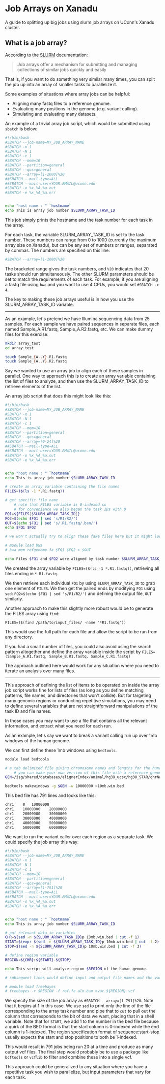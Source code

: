 # Job Arrays on Xanadu

A guide to splitting up big jobs using slurm job arrays on UConn's Xanadu cluster. 

## What is a job array?

According to the [SLURM](https://slurm.schedmd.com/job_array.html) documentation:

>Job arrays offer a mechanism for submitting and managing collections of similar jobs quickly and easily

That is, if you want to do something very similar many times, you can split the job up into an array of smaller tasks to parallelize it. 

Some examples of situations where array jobs can be helpful:

- Aligning many fastq files to a reference genome.
- Evaluating many positions in the genome (e.g. variant calling). 
- Simulating and evaluating many datasets. 

An example of a trivial array job script, which would be submitted using `sbatch` is below:


```bash
#!/bin/bash
#SBATCH --job-name=MY_JOB_ARRAY_NAME
#SBATCH -n 1
#SBATCH -N 1
#SBATCH -c 1
#SBATCH --mem=1G
#SBATCH --partition=general
#SBATCH --qos=general
#SBATCH --array=[1-1000]%20
##SBATCH --mail-type=ALL
##SBATCH --mail-user=YOUR.EMAIL@uconn.edu
#SBATCH -o %x_%A_%a.out
#SBATCH -e %x_%A_%a.err


echo "host name : " `hostname`
echo This is array job number $SLURM_ARRAY_TASK_ID


```

This job simply prints the hostname and the task number for each task in the array. 

For each task, the variable SLURM_ARRAY_TASK_ID is set to the task number. These numbers can range from 0 to 1000 (currently the maximum array size on Xanadu), but can be any set of numbers or ranges, separated by commas. The numbers are specified on this line:

```bash
#SBATCH --array=[1-1000]%20
```

The bracketed range gives the task numbers, and `%20` indicates that 20 tasks should run simultaneously. The other SLURM parameters should be set to match the requirements of each task. For example, if you are aligning a fastq file using `bwa` and you want to use 4 CPUs, you would set `#SBATCH -c 4`. 

The key to making these job arrays useful is in how you use the SLURM_ARRAY_TASK_ID variable. 

___

As an example, let's pretend we have Illumina sequencing data from 25 samples. For each sample we have paired sequences in separate files, each named Sample_A.R1.fastq, Sample_A.R2.fastq, etc. We can make dummy files for this exercise:

```bash
mkdir array_test
cd array_test

touch Sample_{A..Y}.R1.fastq
touch Sample_{A..Y}.R2.fastq
```

Say we wanted to use an array job to align each of these samples in parallel. One way to approach this is to create an array variable containing the list of files to analyze, and then use the SLURM_ARRAY_TASK_ID to retrieve elements of the list. 

An array job script that does this might look like this:

```bash
#!/bin/bash
#SBATCH --job-name=MY_JOB_ARRAY_NAME
#SBATCH -n 1
#SBATCH -N 1
#SBATCH -c 1
#SBATCH --mem=1G
#SBATCH --partition=general
#SBATCH --qos=general
#SBATCH --array=[0-24]%20
##SBATCH --mail-type=ALL
##SBATCH --mail-user=YOUR.EMAIL@uconn.edu
#SBATCH -o %x_%A_%a.out
#SBATCH -e %x_%A_%a.err


echo "host name : " `hostname`
echo This is array job number $SLURM_ARRAY_TASK_ID

# create an array variable containing the file names
FILES=($(ls -1 *.R1.fastq))

# get specific file name
	# note that FILES variable is 0-indexed so
	# for convenience we also began the task IDs with 0
FQ1=${FILES[$SLURM_ARRAY_TASK_ID]}
FQ2=$(echo $FQ1 | sed 's/R1/R2/')
OUT=$(echo $FQ1 | sed 's/.R1.fastq/.bam/')
echo $FQ1 $FQ2

# we won't actually try to align these fake files here but it might look like:

# module load bwa
# bwa mem refgenome.fa $FQ1 $FQ2 > $OUT

echo Files $FQ1 and $FQ2 were aligned by task number $SLURM_ARRAY_TASK_ID on $(date)

```

We created the array variable by `FILES=($(ls -1 *.R1.fastq))`, retrieving all files ending in `*.R1.fastq`. 

We then retrieve each individual `FQ1` by using `SLURM_ARRAY_TASK_ID` to grab one element of `FILES`. We then get the paired ends by modifying `FQ1` using `sed`: `FQ2=$(echo $FQ1 | sed 's/R1/R2/')` and defining the output file, `OUT` similarly. 

Another approach to make this slightly more robust would be to generate the FILES array using `find`:

`FILES=($(find /path/to/input_files/ -name "*R1.fastq"))`

This would use the full path for each file and allow the script to be run from any directory. 

If you had a small number of files, you could also avoid using the search pattern altogether and define the array variable inside the script by `FILES=(Sample_A.R1.fastq, Sample_B.R1.fastq. Sample_C.R1.fastq)`

The approach outlined here would work for any situation where you need to iterate an analysis over many files. 

___


This approach of defining the list of items to be operated on inside the array job script works fine for lists of files (as long as you define matching patterns, file names, and directories that won't collide). But for targeting many genomic regions or conducting repetitive simulations, you may need to define several variables that are not straightforward manipulations of the task ID and file names. 

In those cases you may want to use a file that contains all the relevant information, and extract what you need for each run. 

As an example, let's say we want to break a variant calling run up over 1mb windows of the human genome. 

We can first define these 1mb windows using `bedtools`. 

```bash
module load bedtools

# a tab delimited file giving chromosome names and lengths for the human genome
	# you can make your own version of this file with a reference genome and "samtools faidx"
GEN=/isg/shared/databases/alignerIndex/animal/hg38_ucsc/hg38_STAR/chrNameLength.txt

bedtools makewindows -g $GEN -w 10000000 >10mb.win.bed
```

This bed file has 791 lines and looks like this:

```bash
chr1	0	10000000
chr1	10000000	20000000
chr1	20000000	30000000
chr1	30000000	40000000
chr1	40000000	50000000
chr1	50000000	60000000
```

We want to run the variant caller over each region as a separate task. We could specify the job array this way:

```bash
#!/bin/bash
#SBATCH --job-name=MY_JOB_ARRAY_NAME
#SBATCH -n 1
#SBATCH -N 1
#SBATCH -c 1
#SBATCH --mem=1G
#SBATCH --partition=general
#SBATCH --qos=general
#SBATCH --array=[1-791]%20
##SBATCH --mail-type=ALL
##SBATCH --mail-user=YOUR.EMAIL@uconn.edu
#SBATCH -o %x_%A_%a.out
#SBATCH -e %x_%A_%a.err


echo "host name : " `hostname`
echo This is array job number $SLURM_ARRAY_TASK_ID

# put relevant data in variables
CHR=$(sed -n ${SLURM_ARRAY_TASK_ID}p 10mb.win.bed | cut -f 1)
START=$(expr $(sed -n ${SLURM_ARRAY_TASK_ID}p 10mb.win.bed | cut -f 2) + 1)
STOP=$(sed -n ${SLURM_ARRAY_TASK_ID}p 10mb.win.bed | cut -f 3)

# define region variable
REGION=${CHR}:${START}-${STOP}

echo This script will analyze region $REGION of the human genome. 

# subsequent lines would define input and output file names and the variant caller, e.g:

# module load freebayes
# freebayes -r $REGION -f ref.fa aln.bam >var.${REGION}.vcf

```

We specify the size of the job array as `#SBATCH --array=[1-791]%20`. Note that it begins at 1 in this case. We use `sed` to print only the line of the file corresponding to the array task number and pipe that to `cut` to pull out the column that corresponds to the bit of data we want, placing that in a shell variable. Note that for `START`, we add 1 to the number in the bed file because a quirk of the BED format is that the start column is 0-indexed while the end column is 1-indexed. The region specification format of sequence:start-stop usually expects the start and stop positions to both be 1-indexed. 

This would result in 791 jobs being run 20 at a time and produce as many output vcf files. The final step would probably be to use a package like `bcftools` or `vcflib` to filter and combine these into a single vcf. 

This approach could be generalized to any situation where you have a repetitive task you wish to parallelize, but input parameters that vary for each task. 

